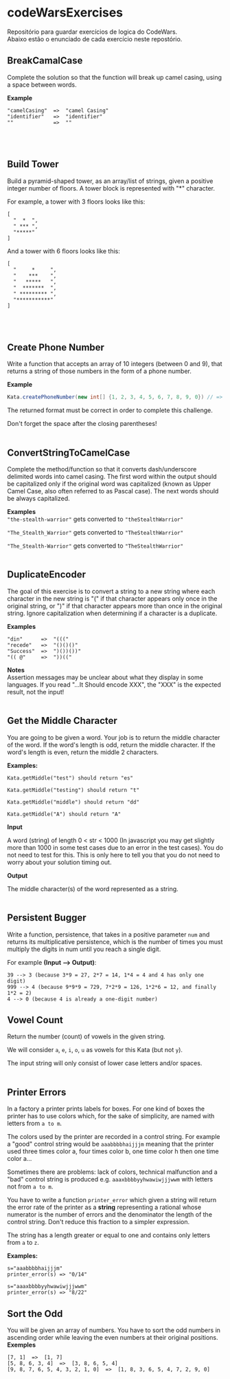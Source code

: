 # codeWarsExercises
Repositório para guardar exercícios de logica do CodeWars. <br>
Abaixo estão o enunciado de cada exercício neste repostório.

## BreakCamalCase
Complete the solution so that the function will break up camel casing, using a space between words.

<strong>Example</strong>
```
"camelCasing"  =>  "camel Casing"
"identifier"   =>  "identifier"
""             =>  ""
```
<br>
<br>

## Build Tower
Build a pyramid-shaped tower, as an array/list of strings, given a positive integer number of floors. A tower block is represented with "*" character.

For example, a tower with 3 floors looks like this:
```
[
  "  *  ",
  " *** ", 
  "*****"
]
```
And a tower with 6 floors looks like this:
```
[
  "     *     ", 
  "    ***    ", 
  "   *****   ", 
  "  *******  ", 
  " ********* ", 
  "***********"
]
```
<br>
<br>

## Create Phone Number

Write a function that accepts an array of 10 integers (between 0 and 9), that returns a string of those numbers in the form of a phone number.

<strong>Example</strong>
```java
Kata.createPhoneNumber(new int[] {1, 2, 3, 4, 5, 6, 7, 8, 9, 0}) // => returns "(123) 456-7890"
```
The returned format must be correct in order to complete this challenge.

Don't forget the space after the closing parentheses!
<br>
<br>
## ConvertStringToCamelCase

Complete the method/function so that it converts dash/underscore delimited words into camel casing. The first word within the output should be capitalized only if the original word was capitalized (known as Upper Camel Case, also often referred to as Pascal case). The next words should be always capitalized.

<strong>Examples</strong> 
<br>
```"the-stealth-warrior"``` gets converted to ```"theStealthWarrior"```

```"The_Stealth_Warrior"``` gets converted to ```"TheStealthWarrior"```

```"The_Stealth-Warrior"``` gets converted to ```"TheStealthWarrior"```
<br>
<br>
## DuplicateEncoder
The goal of this exercise is to convert a string to a new string where each character in the new string is "(" if that character appears only once in the original string, or ")" if that character appears more than once in the original string. Ignore capitalization when determining if a character is a duplicate.

<strong> Examples </strong>
```
"din"      =>  "((("
"recede"   =>  "()()()"
"Success"  =>  ")())())"
"(( @"     =>  "))((" 
````
<strong>Notes</strong> <br>
Assertion messages may be unclear about what they display in some languages. If you read "...It Should encode XXX", the "XXX" is the expected result, not the input!
<br>
<br>

## Get the Middle Character
You are going to be given a word. Your job is to return the middle character of the word. If the word's length is odd, return the middle character. If the word's length is even, return the middle 2 characters.

<strong>Examples:</strong>
```
Kata.getMiddle("test") should return "es"

Kata.getMiddle("testing") should return "t"

Kata.getMiddle("middle") should return "dd"

Kata.getMiddle("A") should return "A"
```
<strong>Input</strong>

A word (string) of length 0 < str < 1000 (In javascript you may get slightly more than 1000 in some test cases due to an error in the test cases). You do not need to test for this. This is only here to tell you that you do not need to worry about your solution timing out.

<strong>Output</strong>

The middle character(s) of the word represented as a string.
<br>
<br>
## Persistent Bugger
Write a function, persistence, that takes in a positive parameter `num` and returns its multiplicative persistence, which is the number of times you must multiply the digits in num until you reach a single digit.

For example <strong>(Input --> Output)</strong>:
```
39 --> 3 (because 3*9 = 27, 2*7 = 14, 1*4 = 4 and 4 has only one digit)
999 --> 4 (because 9*9*9 = 729, 7*2*9 = 126, 1*2*6 = 12, and finally 1*2 = 2)
4 --> 0 (because 4 is already a one-digit number)
```
## Vowel Count
Return the number (count) of vowels in the given string.

We will consider `a`, `e`, `i`, `o`, `u` as vowels for this Kata (but not `y`).

The input string will only consist of lower case letters and/or spaces.
<br>
<br>
## Printer Errors
In a factory a printer prints labels for boxes. For one kind of boxes the printer has to use colors which, for the sake of simplicity, are named with letters from ``a to m``.

The colors used by the printer are recorded in a control string. For example a "good" control string would be ``aaabbbbhaijjjm`` meaning that the printer used three times color a, four times color b, one time color h then one time color a...

Sometimes there are problems: lack of colors, technical malfunction and a "bad" control string is produced e.g. ``aaaxbbbbyyhwawiwjjjwwm`` with letters not from ``a to m``.

You have to write a function ``printer_error`` which given a string will return the error rate of the printer as a <strong>string</strong> representing a rational whose numerator is the number of errors and the denominator the length of the control string. Don't reduce this fraction to a simpler expression.

The string has a length greater or equal to one and contains only letters from ``a`` to ``z``.

<strong>Examples:</strong>
```
s="aaabbbbhaijjjm"
printer_error(s) => "0/14"

s="aaaxbbbbyyhwawiwjjjwwm"
printer_error(s) => "8/22"
```
## Sort the Odd
You will be given an array of numbers. You have to sort the odd numbers in ascending order while leaving the even numbers at their original positions. <br>
<strong>Exemples</strong>
```
[7, 1]  =>  [1, 7]
[5, 8, 6, 3, 4]  =>  [3, 8, 6, 5, 4]
[9, 8, 7, 6, 5, 4, 3, 2, 1, 0]  =>  [1, 8, 3, 6, 5, 4, 7, 2, 9, 0]
```
